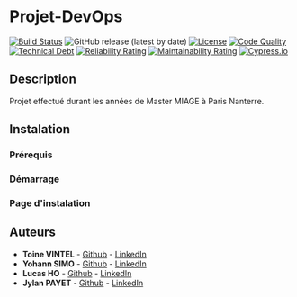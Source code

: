 # Projet-DevOps

[![Build Status](https://img.shields.io/travis/com/RomainVacheret/Wadge-FrontEnd/master)](https://travis-ci.com/github/RomainVacheret/Wadge-FrontEnd)
![GitHub release (latest by date)](https://img.shields.io/github/v/release/RomainVacheret/Wadge-FrontEnd)
[![License](https://img.shields.io/github/license/RomainVacheret/Wadge-FrontEnd.svg?style=flat-square)](LICENSE)
[![Code Quality](https://sonarcloud.io/api/project_badges/measure?project=RomainVacheret_Wadge-FrontEnd&metric=alert_status)](https://sonarcloud.io/dashboard?id=RomainVacheret_Wadge-FrontEnd)
[![Technical Debt](https://sonarcloud.io/api/project_badges/measure?project=RomainVacheret_Wadge-FrontEnd&metric=sqale_index)](https://sonarcloud.io/dashboard?id=RomainVacheret_Wadge-FrontEnd)
[![Reliability Rating](https://sonarcloud.io/api/project_badges/measure?project=RomainVacheret_Wadge-FrontEnd&metric=reliability_rating)](https://sonarcloud.io/dashboard?id=RomainVacheret_Wadge-FrontEnd)
[![Maintainability Rating](https://sonarcloud.io/api/project_badges/measure?project=RomainVacheret_Wadge-FrontEnd&metric=sqale_rating)](https://sonarcloud.io/dashboard?id=RomainVacheret_Wadge-FrontEnd)
[![Cypress.io](https://img.shields.io/badge/tested%20with-Cypress-04C38E.svg)](https://www.cypress.io/)

## Description

Projet effectué durant les années de Master MIAGE à Paris Nanterre.

## Instalation

### Prérequis

### Démarrage

### Page d'instalation

## Auteurs

* **Toine VINTEL** - [Github](https://github.com/Roofne) - [LinkedIn]()
* **Yohann SIMO** - [Github](lien) - [LinkedIn]()
* **Lucas HO** - [Github](https://github.com/HooLucas) - [LinkedIn]()
* **Jylan PAYET** - [Github](https://github.com/jylanpayet) - [LinkedIn]()
